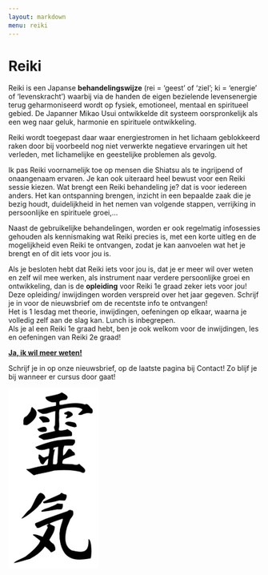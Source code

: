 ```yaml
---
layout: markdown
menu: reiki
---
```

# Reiki

Reiki is een Japanse **behandelingswijze** (rei = ‘geest’ of ‘ziel’; ki = ‘energie’ of ‘levenskracht’) waarbij via de handen de eigen bezielende levensenergie terug geharmoniseerd wordt op fysiek, emotioneel, mentaal en spiritueel gebied.
De Japanner Mikao Usui ontwikkelde dit systeem oorspronkelijk als een weg naar geluk, harmonie en spirituele ontwikkeling.

Reiki wordt toegepast daar waar energiestromen in het lichaam geblokkeerd raken door bij voorbeeld nog niet verwerkte negatieve ervaringen uit het verleden, met lichamelijke en geestelijke problemen als gevolg.

Ik pas Reiki voornamelijk toe op mensen die Shiatsu als te ingrijpend of onaangenaam ervaren.
Je kan ook uiteraard heel bewust voor een Reiki sessie kiezen. 
Wat brengt een Reiki behandeling je? dat is voor iedereen anders. Het kan ontspanning brengen, inzicht in een bepaalde zaak die je bezig houdt, duidelijkheid in het nemen van volgende stappen, verrijking in persoonlijke en spirituele groei,... 

Naast de gebruikelijke behandelingen, worden er ook regelmatig infosessies gehouden als kennismaking wat Reiki precies is, met een korte uitleg en de mogelijkheid even Reiki te ontvangen, zodat je kan aanvoelen wat het je brengt en of dit iets voor jou is. 

Als je besloten hebt dat Reiki iets voor jou is, dat je er meer wil over weten en zelf wil mee werken, als instrument naar verdere persoonlijke groei en ontwikkeling, dan is de **opleiding** voor Reiki 1e graad zeker iets voor jou!   
Deze opleiding/ inwijdingen worden verspreid over het jaar gegeven. Schrijf je in voor de nieuwsbrief om de recentste info te ontvangen!    
Het is 1 lesdag met theorie, inwijdingen, oefeningen op elkaar, waarna je volledig zelf aan de slag kan. Lunch is inbegrepen.    
Als je al een Reiki 1e graad hebt, ben je ook welkom voor de inwijdingen, les en oefeningen van Reiki 2e graad!   


[**Ja, ik wil meer weten!**](mailto:marian@manopura.be)

Schrijf je in op onze nieuwsbrief, op de laatste pagina bij Contact! Zo blijf je bij wanneer er cursus door gaat!   

![reiki](images/reiki.png)
